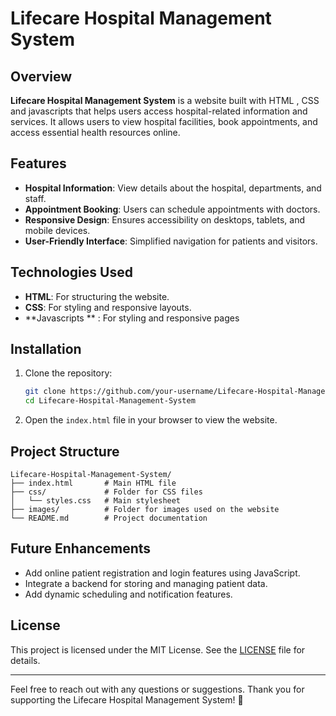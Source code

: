 # Lifecare Hospital Management System

## Overview
**Lifecare Hospital Management System** is a website built with HTML , CSS and javascripts that helps users access hospital-related information and services. It allows users to view hospital facilities, book appointments, and access essential health resources online.

## Features
- **Hospital Information**: View details about the hospital, departments, and staff.
- **Appointment Booking**: Users can schedule appointments with doctors.
- **Responsive Design**: Ensures accessibility on desktops, tablets, and mobile devices.
- **User-Friendly Interface**: Simplified navigation for patients and visitors.

## Technologies Used
- **HTML**: For structuring the website.
- **CSS**: For styling and responsive layouts.
- **Javascripts ** : For styling and responsive pages

## Installation
1. Clone the repository:
   ```bash
   git clone https://github.com/your-username/Lifecare-Hospital-Management-System.git
   cd Lifecare-Hospital-Management-System
   ```
2. Open the `index.html` file in your browser to view the website.

## Project Structure
```
Lifecare-Hospital-Management-System/
├── index.html       # Main HTML file
├── css/             # Folder for CSS files
│   └── styles.css   # Main stylesheet
├── images/          # Folder for images used on the website
└── README.md        # Project documentation
```

## Future Enhancements
- Add online patient registration and login features using JavaScript.
- Integrate a backend for storing and managing patient data.
- Add dynamic scheduling and notification features.



## License
This project is licensed under the MIT License. See the [LICENSE](LICENSE) file for details.

---
Feel free to reach out with any questions or suggestions. Thank you for supporting the Lifecare Hospital Management System! 🏥
